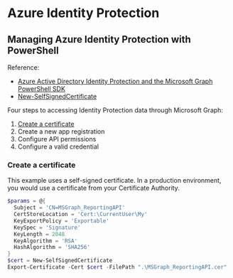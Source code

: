 # Azure Identity Protection

## Managing Azure Identity Protection with PowerShell
Reference:
- [Azure Active Directory Identity Protection and the Microsoft Graph PowerShell SDK](https://docs.microsoft.com/en-us/azure/active-directory/identity-protection/howto-identity-protection-graph-api)
- [New-SelfSignedCertificate](https://docs.microsoft.com/en-us/powershell/module/pki/new-selfsignedcertificate?view=windowsserver2022-ps)

Four steps to accessing Identity Protection data through Microsoft Graph:
1. [Create a certificate](#create-a-certificate)
2. Create a new app registration
3. Configure API permissions
4. Configure a valid credential

### Create a certificate  
This example uses a self-signed certificate. In a production environment, you would use a certificate from your Certificate Authority.

```powershell
$params = @{
  Subject = 'CN=MSGraph_ReportingAPI'
  CertStoreLocation = 'Cert:\CurrentUser\My'
  KeyExportPolicy = 'Exportable'
  KeySpec = 'Signature'
  KeyLength = 2048
  KeyAlgorithm = 'RSA'
  HashAlgorithm = 'SHA256'
}
$cert = New-SelfSignedCertificate      
Export-Certificate -Cert $cert -FilePath ".\MSGraph_ReportingAPI.cer"
```